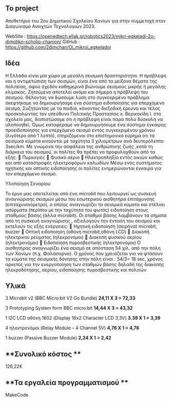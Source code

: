 To project
----
Αποθετήριο του 2ου Δημοτικού Σχολείου Χανίων για στην συμμετοχή στον Διαγωνισμό Ανοιχτών Τεχνολογιών 2023.

WebSite :  https://openedtech.ellak.gr/robotics2023/mikri-egkeladi-2o-dimotiko-scholio-chanion/
GitHub  : https://github.com/2dimchan/Oi_mikroi_egkeladoi

Ιδέα
----

Η Ελλάδα είναι μία χώρα με μεγάλη σεισμική δραστηριότητα. Η πρόβλεψη και η αντιμετώπιση των σεισμών, είναι ένα από τα μείζονα  θέματα της πολιτείας, αφού σχεδόν καθημερινά βιώνουμε σεισμούς μικρής ή μεγάλης κλίμακας. Ζητούμενο αποτελεί ακόμα και σήμερα η πρόβλεψη του σεισμού. Θέλοντας να δώσουμε λύση στο συγκεκριμένο πρόβλημα σκεφτήκαμε να δημιουργήσαμε ένα σύστημα ειδοποίησης για επερχόμενο σεισμό, 
Συζητώντας με τα παιδιά, κάνοντας διεξοδική έρευνα και τέλος  προσκαλώντας  τον υπεύθυνο Πολιτικής Προστασίας κ. Βερικοκίδη Ι.  στο σχολείο μας, διαπιστώσαμε ότι η πρόβλεψη είναι πάρα πολύ δύσκολη να υλοποιηθεί.
 Όμως καταφέραμε να δημιουργήσουμε ένα σύστημα έγκαιρης προειδοποίησης για επερχόμενο σεισμό εντός συγκεκριμένου χρόνου (λιγότερο από 1 λεπτό), στηριζόμενοι στο επιστημονικό εύρημα ότι  τα σεισμικά κύματα κινούνται με ταχύτητα 3 χιλιομέτρων ανά δευτερόλεπτο 3sec/km.
Με γνώμονα την ασφάλεια της ανθρώπινης ζωής ,κατά τη διάρκεια του σεισμού, οι πολίτες θα πρέπει να προφυλαχθούν από τα εξής:
	Πυρκαγιές
	Φυσικό αέριο
	Ηλεκτροπληξία εντός οικιών καθώς και από καταστροφές ηλεκτροφόρων καλωδίων
Μέσω ενός συστήματος ηχητικής και οπτικής ειδοποίησης οι πολίτες ενημερώνονται έγκαιρα  για τον επερχόμενο σεισμό.

Υλοποίηση Σεναρίου

Το έργο μας αποτελείται από ένα microbit που λειτουργεί ως συσκευή αναγνώρισης σεισμών μέσω του εσωτερικού αισθητήρα επιτάχυνσης (επιταχυνσιόμετρο), ο οποίος αναγνωρίζει τα σεισμικά κύματα και στέλνει ασύρματα (περίπου με την ταχύτητα του φωτός) ειδοποίηση στους σταθμούς βάσης (άλλα microbit).
Οι σταθμοί βάσης λαμβάνουν τα σήματα από τη συσκευή αναγνώρισης , αξιολογούν την ένταση του σεισμού και εκτελούν τις εξής ενέργειες:
	Ηχητική ειδοποίηση (σειρήνα) microbit, buzzer
	Οπτική ειδοποίηση (οθόνη microbit,οθόνη LCD)
	Διακοπή ηλεκτρικού ρεύματος (ηλεκρονόμοι)
	Διακοπή φυσικού αερίου (ηλεκτρονόμοι)
	Ειδοποίηση πυροσβεστικής (ηλεκτρονόμοι)
Ο αισθητήρας αναγνωρίζει ένα σεισμό σε απόσταση 54 χιλ. από την πόλη των Χανίων (π.χ. Φαλάσαρνα). Ο χρόνος που χρειάζεται για να φτάσουν τα κύματα της σεισμικής δόνησης στην πόλη είναι : 54/3= 18 sec, χρόνος αρκετός για την ενεργοποίηση των σταθμών βάσης δηλαδή της διακοπής ηλεκροδότησης, αερίου, ειδοποίησης πυροσβεστικής και πολιτών


Υλικά
----

3   Microbit v2 (BBC Micro:bit V2 Go Bundle) **24,11 X 3 = 72,33**

3 Prototyping System form BBC micro:bit **14,44 X 3 = 43,32**

1 I2C LCD οθόνη 1602 (Display 16x2 Character LCD 3,3V) **3.39 X 1 = 3,39**

4 ηλεκτρονόμοι (Relay Module – 4 Channel 5V) **4,76 X 1 = 4,76**

1 buzzer (Passive Buzzer Module) **2,24 X 1 = 2,42**

**Συνολικό κόστος **
-----
126,22€

**Τα εργαλεία προγραμματισμού **
-----

MakeCode





